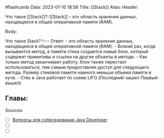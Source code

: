 #flashcards
Data: 2023-01-10 18:56
Title: [[Stack]]
Alias:
Header:

Что такое [[Stack]]?::[[Stack]] – это область хранения данных, находящееся в общей оперативной памяти (RAM).
<!--SR:!2023-11-03,10,690-->



Body:



Что такое Stack?
!---
Ответ:
	- это область хранения данных, находящееся в общей оперативной памяти (RAM).
	- Всякий раз, когда вызывается метод, в памяти стека создается новый блок, который содержит примитивы и ссылки на другие объекты в методе.
	- Как только метод заканчивает работу, блок также перестает использоваться, тем самым предоставляя доступ для следующего метода. Размер стековой памяти намного меньше объема памяти в куче.
	- Стек в Java работает по схеме LIFO (Последний-зашел-Первый-вышел)
<!--SR:!2023-11-03,10,710-->





Главы:
-


Sources:
- [ ] [Вопросы для собеседования Java Developer](https://github.com/enhorse/java-interview/blob/master/README.md#%D0%9E%D0%9E%D0%9F)
- [ ] []()
- [ ] []()

